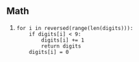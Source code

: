 ## Math

1. 	```
	for i in reversed(range(len(digits))):
		if digits[i] < 9:
			digits[i] += 1
			return digits
		digits[i] = 0
	```